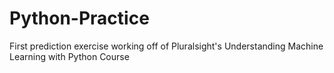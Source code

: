 # Python-Practice
First prediction exercise working off of Pluralsight's Understanding Machine Learning with Python Course
